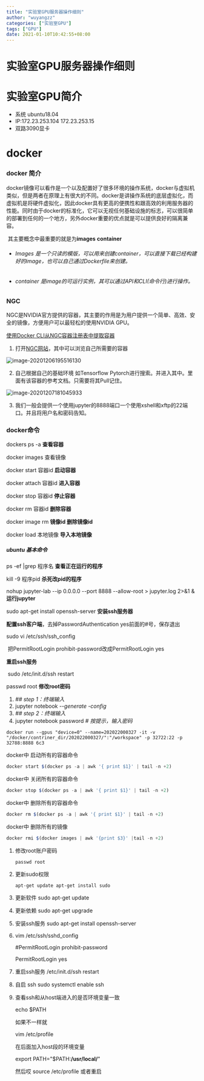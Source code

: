 ```yaml
---
title: "实验室GPU服务器操作细则"
author: "wuyangzz"
categories: ["实验室GPU"]
tags: ["GPU"]
date: 2021-01-10T10:42:55+08:00
---
```

# 实验室GPU服务器操作细则



# 实验室GPU简介

- 系统 ubuntu18.04
- IP:172.23.253.104 172.23.253.15
- 双路3090显卡

# docker

### docker 简介

​	docker镜像可以看作是一个以及配置好了很多环境的操作系统，docker与虚拟机类似，但是两者在原理上有很大的不同。docker是讲操作系统的底层虚拟化，而虚拟机是将硬件虚拟化，因此docker具有更高的便携性和跟高效的利用服务器的性能。同时由于docker的标准化，它可以无视任何基础设施的标志，可以很简单的部署到任何的一个地方，另外docker重要的优点就是可以提供良好的隔离兼容。

​	其主要概念中最重要的就是为**images** **container** 

- ###### Images 是一个只读的模版，可以用来创建container，可以直接下载已经构建好的image，也可以自己通过Dockerfile来创建。

- ###### container 是image的可运行实例，其可以通过API和CLI(命令行)进行操作。

### NGC

​	NGC是NVIDIA官方提供的容器，其主要的作用是为用户提供一个简单、高效、安全的镜像，方便用户可以最轻松的使用NVIDIA GPU。



[使用Docker CLI从NGC容器注册表中提取容器](https://docs.nvidia.com/ngc/ngc-catalog-user-guide/index.html#pull_ngc_docker)

1. 打开[NGC网站](https://ngc.nvidia.com/catalog/containers?orderBy=modifiedDESC&pageNumber=0&query=&quickFilter=containers&filters=)，其中可以浏览自己所需要的容器

![image-20201206195516130](https://raw.githubusercontent.com/wycyz1/blog_image/main/20201206195516.png)

2. 自己根据自己的基础环境 如Tensorflow Pytorch进行搜索。并进入其中。里面有该容器的参考文档。只需要将其Pull记住。

![image-20201207181045933](https://raw.githubusercontent.com/wycyz1/blog_image/main/20201207181251.png)

3. 我们一般会提供一个使用jupyter的8888端口一个使用xshell和xftp的22端口。并且将用户名和密码告知。

   

### docker命令

   dockers ps -a **查看容器**

   docker images 查看镜像

   docker start 容器id   **启动容器**

   docker attach 容器id  **进入容器**

   docker stop 容器id  **停止容器**

   docker rm 容器id  **删除容器**

   docker image rm  **镜像id  删除镜像id**

   docker load 本地镜像  **导入本地镜像**

   ##### ubuntu 基本命令

   ps -ef |grep 程序名  **查看正在运行的程序**

   kill -9 程序pid  **杀死改pid的程序**

   nohup jupyter-lab --ip 0.0.0.0 --port 8888 --allow-root > jupyter.log 2>&1 & **运行jupyter**

   sudo apt-get install openssh-server **安装ssh服务器**

   **配置ssh客户端**，去掉PasswordAuthentication yes前面的#号，保存退出

   sudo vi /etc/ssh/ssh_config

   ​	把PermitRootLogin prohibit-password改成PermitRootLogin yes

   **重启ssh服务**

   ​	sudo /etc/init.d/ssh restart

   passwd root **修改root密码**

   1. *## step 1：终端输入*
   2. jupyter notebook *--generate -config*
   3. *## step 2：终端输入*
   4. jupyter notebook password    *# 按提示，输入密码*



```
docker run --gpus "device=0" --name=202022000327 -it -v  "/docker/contriner_dir/202022000327/":"/workspace" -p 32722:22 -p 32788:8888 6c3
```



docker中 启动所有的容器命令

```javascript
docker start $(docker ps -a | awk '{ print $1}' | tail -n +2)
```

docker中    关闭所有的容器命令

```javascript
docker stop $(docker ps -a | awk '{ print $1}' | tail -n +2)
```

docker中 删除所有的容器命令

```javascript
docker rm $(docker ps -a | awk '{ print $1}' | tail -n +2)
```

docker中    删除所有的镜像

```javascript
docker rmi $(docker images | awk '{print $3}' |tail -n +2)
```

1. 修改root账户密码 

	``` passwd root ```

2. 更新sudo权限  

	``` apt-get update apt-get install sudo ```

	

3. 更新软件  sudo apt-get update

4. 更新依赖 sudo apt-get upgrade

5. 安装ssh服务 sudo apt-get install openssh-server

6. vim /etc/ssh/sshd_config  

   #PermitRootLogin prohibit-password

   PermitRootLogin yes

7. 重启ssh服务   /etc/init.d/ssh restart 

8. 自启 ssh sudo systemctl enable ssh  

9. 查看ssh和从host端进入的是否环境变量一致

   echo $PATH

   如果不一样就

   vim /etc/profile

   在后面加入host段的环境变量  

   export PATH="$PATH:**/usr/local/**"

   然后哎 source /etc/profile 或者重启

